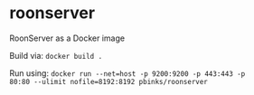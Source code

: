 # roonserver
RoonServer as a Docker image

Build via:
<code>docker build .</code>

Run using:
<code>docker run --net=host -p 9200:9200 -p 443:443 -p 80:80 --ulimit nofile=8192:8192 pbinks/roonserver</code>
